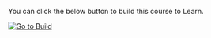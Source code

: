 
You can click the below button to build this course to Learn.  

[![Go to Build](http://courseautopubmgtv3dev.blob.core.windows.net/publiccontainer/GotoBuild.png)](http://courseautopubmgtv3test.azurewebsites.net/#/Sample2?https://microsoftdigitallearning.visualstudio.com/DefaultCollection/Courseware/_git/100-Learn-pilot)



